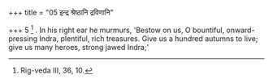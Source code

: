 +++
title = "05 इन्द्र श्रेष्ठानि द्रविणानि"

+++
5 [^2] . In his right ear he murmurs, 'Bestow on us, O bountiful, onward-pressing Indra, plentiful, rich treasures. Give us a hundred autumns to live; give us many heroes, strong jawed Indra;'


[^2]:  Rig-veda III, 36, 10.

